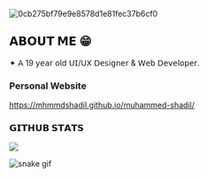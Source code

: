 
![0cb275bf79e9e8578d1e81fec37b6cf0](https://github.com/user-attachments/assets/afd70826-b133-4ab1-a6e5-c6835c01ac06)


## 𝗔𝗕𝗢𝗨𝗧 𝗠𝗘 😁
✦ 𝖠 19 𝗒𝖾𝖺𝗋 𝗈𝗅𝖽 𝖴𝖨/𝖴𝖷 𝖣𝖾𝗌𝗂𝗀𝗇𝖾𝗋 & 𝖶𝖾𝖻 𝖣𝖾𝗏𝖾𝗅𝗈𝗉𝖾𝗋.
### Personal Website 
https://mhmmdshadil.github.io/muhammed-shadil/
### 𝗚𝗜𝗧𝗛𝗨𝗕 𝗦𝗧𝗔𝗧𝗦
![](https://github-readme-stats.vercel.app/api?username=mhmmdshadil&theme=dark&hide_border=false&include_all_commits=true&count_private=false)<br/>

![snake gif](https://github.com/YOUR_USERNAME/YOUR_USERNAME/blob/output/github-snake-dark.svg)
 
